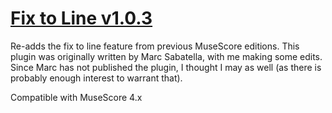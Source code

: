 # [Fix to Line v1.0.3](https://musescore.org/project/fix-line)

Re-adds the fix to line feature from previous MuseScore editions.
This plugin was originally written by Marc Sabatella, with me making some edits. Since Marc has not published the plugin, I thought I may as well  (as there is probably enough interest to warrant that).

Compatible with MuseScore 4.x
